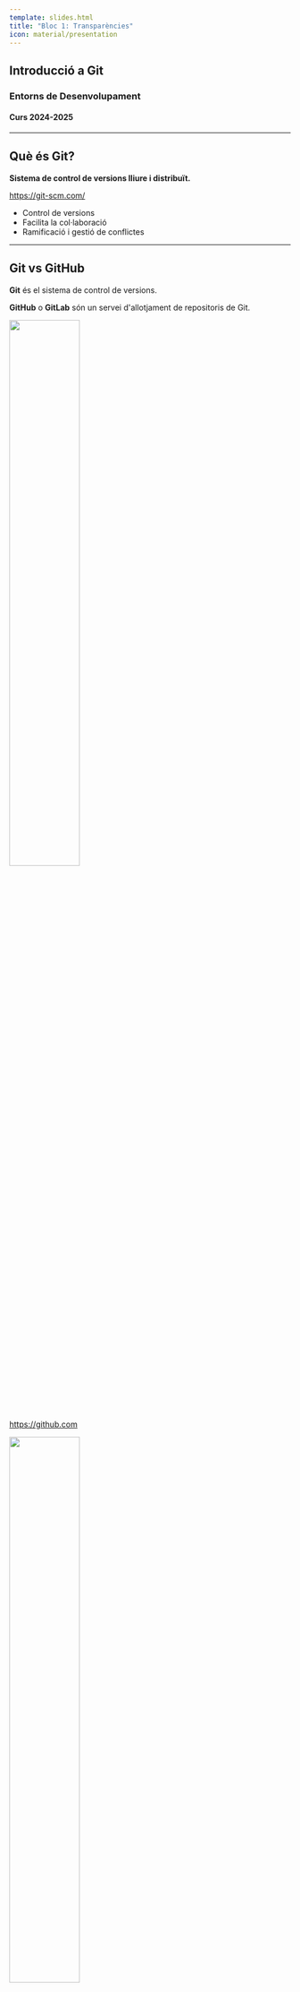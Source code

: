 ```yaml
---
template: slides.html
title: "Bloc 1: Transparències"
icon: material/presentation
---
```


## Introducció a Git

### Entorns de Desenvolupament

#### Curs 2024-2025

---

## Què és Git?

__Sistema de control de versions lliure i distribuït.__

https://git-scm.com/

- Control de versions
- Facilita la col·laboració
- Ramificació i gestió de conflictes

---

## Git vs GitHub
__Git__ és el sistema de control de versions.

__GitHub__ o __GitLab__ són un servei d'allotjament de repositoris de Git.



<div class="container">

<div class="col">
<img src="../img/logo_github.png" height="50%">

https://github.com
</div>

<div class="col">
<img src="../img/logo_gitlab.png" height="50%">

https://gitlab.com
</div>

</div>

---

## Estructura d'un repositori

<img src="../img/introduccio/components.png">

---

## Inicialitzar un repositori

```bash
mkdir git_introduccio
cd git_introduccio
git init
```

---

## Àrea de preparació
### `git add`

```bash
git add <files>
```

<img src="../img/introduccio/staged_readme.png">

---

## Confirmar canvis
### `git commit`

```bash
git commit [-m <message>]
```

<img src="../img/introduccio/after_commit_readme.png">

---

## Mostrar commit
### `git show`

```bash
git show [ref]
```

---

## Diferències
### `git diff`

```bash
git diff [--staged]
```

<img src="../img/introduccio/resum_diff.png">

---

## Històric de canvis
### `git log`

```bash
git log
```

__Àlies:__
```bash
git config --global alias.lg "log --graph --abbrev-commit --decorate --format=format:'%C(bold blue)%h%C(reset) - %C(bold green)(%ar)%C(reset) %C(white)%s%C(reset) %C(dim white)- %an%C(reset)%C(bold yellow)%d%C(reset)'"
git config --global alias.lga "lg --all"
```

---

## Descartar canvis
### `git restore`

```bash
git restore <files>
```

<img src="../img/introduccio/flux_treball.png">

